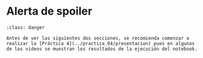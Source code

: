 # Alerta de spoiler 

```{admonition} Advertencia
:class: danger

Antes de ver las siguientes dos secciones, se recomienda comenzar a realizar la [Práctica 4](../practica_04/presentacion) pues en algunos de los videos se muestran los resultados de la ejecución del notebook.
```
